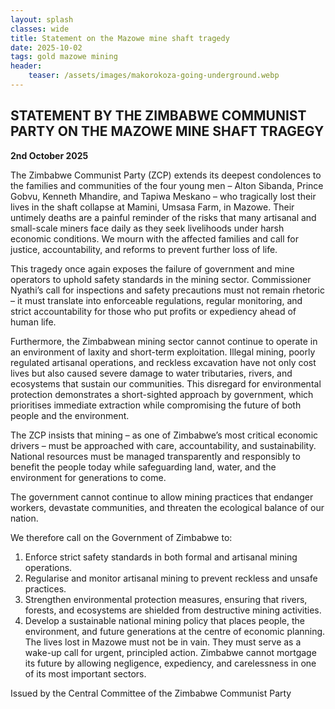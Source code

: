 ```yaml
---
layout: splash
classes: wide
title: Statement on the Mazowe mine shaft tragedy
date: 2025-10-02
tags: gold mazowe mining
header:
    teaser: /assets/images/makorokoza-going-underground.webp
---
```


## STATEMENT BY THE ZIMBABWE COMMUNIST PARTY ON THE MAZOWE MINE SHAFT TRAGEGY

**2nd October 2025**

The Zimbabwe Communist Party (ZCP) extends its deepest condolences to the families and
communities of the four young men – Alton Sibanda, Prince Gobvu, Kenneth Mhandire, and Tapiwa
Meskano – who tragically lost their lives in the shaft collapse at Mamini, Umsasa Farm, in Mazowe.
Their untimely deaths are a painful reminder of the risks that many artisanal and small-scale miners face
daily as they seek livelihoods under harsh economic conditions. We mourn with the affected families
and call for justice, accountability, and reforms to prevent further loss of life.

This tragedy once again exposes the failure of government and mine operators to uphold safety standards
in the mining sector. Commissioner Nyathi’s call for inspections and safety precautions must not remain
rhetoric – it must translate into enforceable regulations, regular monitoring, and strict accountability for
those who put profits or expediency ahead of human life.

Furthermore, the Zimbabwean mining sector cannot continue to operate in an environment of laxity and
short-term exploitation. Illegal mining, poorly regulated artisanal operations, and reckless excavation
have not only cost lives but also caused severe damage to water tributaries, rivers, and ecosystems that
sustain our communities. This disregard for environmental protection demonstrates a short-sighted
approach by government, which prioritises immediate extraction while compromising the future of both
people and the environment.

The ZCP insists that mining – as one of Zimbabwe’s most critical economic drivers – must be
approached with care, accountability, and sustainability. National resources must be managed
transparently and responsibly to benefit the people today while safeguarding land, water, and the
environment for generations to come.

The government cannot continue to allow mining practices that endanger workers, devastate
communities, and threaten the ecological balance of our nation.

We therefore call on the Government of Zimbabwe to:

1. Enforce strict safety standards in both formal and artisanal mining operations.
2. Regularise and monitor artisanal mining to prevent reckless and unsafe practices.
3. Strengthen environmental protection measures, ensuring that rivers, forests, and ecosystems are
shielded from destructive mining activities.
4. Develop a sustainable national mining policy that places people, the environment, and future
generations at the centre of economic planning.
The lives lost in Mazowe must not be in vain. They must serve as a wake-up call for urgent, principled
action. Zimbabwe cannot mortgage its future by allowing negligence, expediency, and carelessness in
one of its most important sectors.

Issued by the Central Committee of the Zimbabwe Communist Party